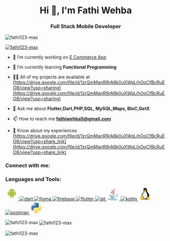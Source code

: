 <h1 align="center">Hi 👋, I'm Fathi Wehba</h1>
<h3 align="center">Full Stack Mobile Developer </h3>

<p align="left"> <img src="https://komarev.com/ghpvc/?username=fathi123-max&label=Profile%20views&color=0e75b6&style=flat" alt="fathi123-max" /> </p>

<p align="left"> <a href="https://github.com/ryo-ma/github-profile-trophy"><img src="https://github-profile-trophy.vercel.app/?username=fathi123-max" alt="fathi123-max" /></a> </p>

- 🔭 I’m currently working on [E Commerce App](https://github.com/Fathi123-max/mobmart)

- 🌱 I’m currently learning **Functional Programming**

- 👨‍💻 All of my projects are available at [https://drive.google.com/file/d/1zrQmManR9rA6k0uXWgLihOoCfBcRuEO8/view?usp=sharing](https://drive.google.com/file/d/1zrQmManR9rA6k0uXWgLihOoCfBcRuEO8/view?usp=sharing)

- 💬 Ask me about **Flutter,Dart,PHP,SQL, MySQL,Maps, BloC,GetX**

- 📫 How to reach me **fathiwehba5@gmail.com**

- 📄 Know about my experiences [https://drive.google.com/file/d/1zrQmManR9rA6k0uXWgLihOoCfBcRuEO8/view?usp=share_link](https://drive.google.com/file/d/1zrQmManR9rA6k0uXWgLihOoCfBcRuEO8/view?usp=share_link)

<h3 align="left">Connect with me:</h3>
<p align="left">
</p>

<h3 align="left">Languages and Tools:</h3>
<p align="left"> <a href="https://developer.android.com" target="_blank" rel="noreferrer"> <img src="https://raw.githubusercontent.com/devicons/devicon/master/icons/android/android-original-wordmark.svg" alt="android" width="40" height="40"/> </a> <a href="https://dart.dev" target="_blank" rel="noreferrer"> <img src="https://www.vectorlogo.zone/logos/dartlang/dartlang-icon.svg" alt="dart" width="40" height="40"/> </a> <a href="https://www.figma.com/" target="_blank" rel="noreferrer"> <img src="https://www.vectorlogo.zone/logos/figma/figma-icon.svg" alt="figma" width="40" height="40"/> </a> <a href="https://firebase.google.com/" target="_blank" rel="noreferrer"> <img src="https://www.vectorlogo.zone/logos/firebase/firebase-icon.svg" alt="firebase" width="40" height="40"/> </a> <a href="https://flutter.dev" target="_blank" rel="noreferrer"> <img src="https://www.vectorlogo.zone/logos/flutterio/flutterio-icon.svg" alt="flutter" width="40" height="40"/> </a> <a href="https://git-scm.com/" target="_blank" rel="noreferrer"> <img src="https://www.vectorlogo.zone/logos/git-scm/git-scm-icon.svg" alt="git" width="40" height="40"/> </a> <a href="https://www.java.com" target="_blank" rel="noreferrer"> <img src="https://raw.githubusercontent.com/devicons/devicon/master/icons/java/java-original.svg" alt="java" width="40" height="40"/> </a> <a href="https://kotlinlang.org" target="_blank" rel="noreferrer"> <img src="https://www.vectorlogo.zone/logos/kotlinlang/kotlinlang-icon.svg" alt="kotlin" width="40" height="40"/> </a> <a href="https://www.linux.org/" target="_blank" rel="noreferrer"> <img src="https://raw.githubusercontent.com/devicons/devicon/master/icons/linux/linux-original.svg" alt="linux" width="40" height="40"/> </a> <a href="https://postman.com" target="_blank" rel="noreferrer"> <img src="https://www.vectorlogo.zone/logos/getpostman/getpostman-icon.svg" alt="postman" width="40" height="40"/> </a> <a href="https://www.python.org" target="_blank" rel="noreferrer"> <img src="https://raw.githubusercontent.com/devicons/devicon/master/icons/python/python-original.svg" alt="python" width="40" height="40"/> </a> </p>

<p><img align="left" src="https://github-readme-stats.vercel.app/api/top-langs?username=fathi123-max&show_icons=true&locale=en&layout=compact" alt="fathi123-max" /></p>

<p>&nbsp;<img align="center" src="https://github-readme-stats.vercel.app/api?username=fathi123-max&show_icons=true&locale=en" alt="fathi123-max" /></p>

<p><img align="center" src="https://github-readme-streak-stats.herokuapp.com/?user=fathi123-max&" alt="fathi123-max" /></p>
